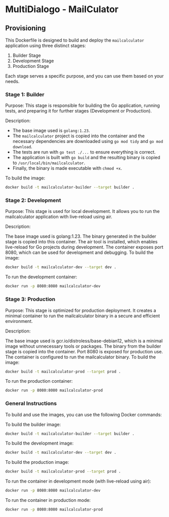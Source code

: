 
# MultiDialogo - MailCulator

## Provisioning

This Dockerfile is designed to build and deploy the `mailcalculator` application using three distinct stages:
1. Builder Stage
2. Development Stage
3. Production Stage

Each stage serves a specific purpose, and you can use them based on your needs.

### Stage 1: Builder

Purpose:
This stage is responsible for building the Go application, running tests, and preparing it for further stages (Development or Production).

Description:
- The base image used is `golang:1.23`.
- The `mailcalculator` project is copied into the container and the necessary dependencies are downloaded using `go mod tidy` and `go mod download`.
- The tests are run with `go test ./...` to ensure everything is correct.
- The application is built with `go build` and the resulting binary is copied to `/usr/local/bin/mailcalculator`.
- Finally, the binary is made executable with `chmod +x`.

To build the image:
```bash
docker build -t mailcalculator-builder --target builder .
```

### Stage 2: Development

Purpose: This stage is used for local development. It allows you to run the mailcalculator application with live-reload using air.

Description:

The base image used is golang:1.23.
The binary generated in the builder stage is copied into this container.
The air tool is installed, which enables live-reload for Go projects during development.
The container exposes port 8080, which can be used for development and debugging.
To build the image:
```bash
docker build -t mailcalculator-dev --target dev .
```

To run the development container:
```bash
docker run -p 8080:8080 mailcalculator-dev
```

### Stage 3: Production

Purpose: This stage is optimized for production deployment. It creates a minimal container to run the mailcalculator binary in a secure and efficient environment.

Description:

The base image used is gcr.io/distroless/base-debian12, which is a minimal image without unnecessary tools or packages.
The binary from the builder stage is copied into the container.
Port 8080 is exposed for production use.
The container is configured to run the mailcalculator binary.
To build the image:
```bash
docker build -t mailcalculator-prod --target prod .
```

To run the production container:
```bash
docker run -p 8080:8080 mailcalculator-prod
```

### General Instructions

To build and use the images, you can use the following Docker commands:

To build the builder image:
```bash
docker build -t mailcalculator-builder --target builder .
```

To build the development image:
```bash
docker build -t mailcalculator-dev --target dev .
```

To build the production image:
```bash
docker build -t mailcalculator-prod --target prod .
```
To run the container in development mode (with live-reload using air):

```bash
docker run -p 8080:8080 mailcalculator-dev
```

To run the container in production mode:
```bash
docker run -p 8080:8080 mailcalculator-prod
```

